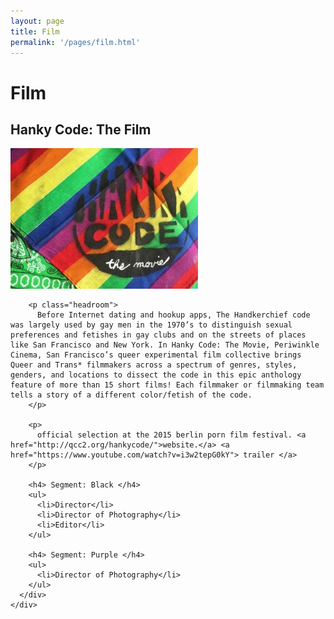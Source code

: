 ```yaml
---
layout: page
title: Film
permalink: '/pages/film.html'
---
```


# Film

<div class="row">
  <div class="col-xs-6 col-sm-4">
    <div class="panel panel-default">
      <div class="panel-heading">
        <h2> Hanky Code: The Film </h2>
      </div>
      <div class="panel-body">
        <img src="/images/hanky_code.jpg">

        <p class="headroom">
          Before Internet dating and hookup apps, The Handkerchief code was largely used by gay men in the 1970’s to distinguish sexual preferences and fetishes in gay clubs and on the streets of places like San Francisco and New York. In Hanky Code: The Movie, Periwinkle Cinema, San Francisco’s queer experimental film collective brings Queer and Trans* filmmakers across a spectrum of genres, styles, genders, and locations to dissect the code in this epic anthology feature of more than 15 short films! Each filmmaker or filmmaking team tells a story of a different color/fetish of the code.
        </p>

        <p>
          official selection at the 2015 berlin porn film festival. <a href="http://qcc2.org/hankycode/">website.</a> <a href="https://www.youtube.com/watch?v=i3w2tepG0kY"> trailer </a>
        </p>

        <h4> Segment: Black </h4>
        <ul>
          <li>Director</li>
          <li>Director of Photography</li>
          <li>Editor</li>
        </ul>

        <h4> Segment: Purple </h4>
        <ul>
          <li>Director of Photography</li>
        </ul>
      </div>
    </div>
  </div>
</div>
